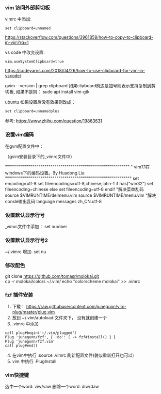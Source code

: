 ### vim 访问外部剪切板
vimrc 中添加:
```
set clipboard=unnamed
```
https://stackoverflow.com/questions/3961859/how-to-copy-to-clipboard-in-vim?rq=1

vs code 中改变设置:
```
vim.useSystemClipboard=true
```
https://codeyarns.com/2018/04/26/how-to-use-clipboard-for-vim-in-vscode/

gvim --version | grep clipboard
如果clipboard前边是加号则表示支持复制到剪切板, 如果不是则：
sudo apt install vim-gtk

ubuntu 如果设置后没有效果则改成：
```
set clipboard=unnamedplus
```
参考: https://www.zhihu.com/question/19863631
### 设置vim编码

在gvm配置文件中：

（gvim安装目录下的_vimrc文件中）

"""""""""""""""""""""""""""""""""""""""""""""""""""""""""""""""
" vim7.1在windows下的编码设置。By Huadong.Liu
""""""""""""""""""""""""""""""""""""""""""""""""""""""""""""""""
set encoding=utf-8
set fileencodings=utf-8,chinese,latin-1
if has("win32")
 set fileencoding=chinese
else
 set fileencoding=utf-8
endif
"解决菜单乱码
source $VIMRUNTIME/delmenu.vim
source $VIMRUNTIME/menu.vim
"解决consle输出乱码
language messages zh_CN.utf-8

### 设置默认显示行号
_vimrc文件中添加：
set number

### 设置默认显示行号2
~/.vimrc
增加: 
set nu

### 修改配色
git clone https://github.com/tomasr/molokai.git  
cp -r molokai/colors ~/.vim/
echo "colorscheme molokai" >> .vimrc

### fzf 插件安装
1. 下载： https://raw.githubusercontent.com/junegunn/vim-plug/master/plug.vim
2. 放到 ~/.vim/autoload 文件夹下， 没有就创建一个
3. .vimrc 中添加
```
call plug#begin('~/.vim/plugged')
Plug 'junegunn/fzf', { 'do': { -> fzf#install() } }
Plug 'junegunn/fzf.vim'
call plug#end()
```
4. 在vim中执行 :source .vimrc 刷新配置文件(貌似重新打开也可以)
5. vim 中执行 :PlugInstall


### vim快捷键
选中一个word: viw/vaw
删除一个word: diw/daw
